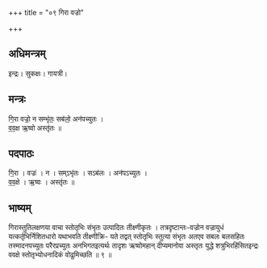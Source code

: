 +++
title = "०९ गिरा वज्रो"

+++
## अधिमन्त्रम्
इन्द्रः। सुकक्षः। गायत्री।

## मन्त्रः
गि॒रा वज्रो॒ न सम्भृ॑तः॒ सब॑लो॒ अन॑पच्युतः ।  
व॒व॒क्ष ऋ॒ष्वो अस्तृ॑तः ॥

## पदपाठः
गि॒रा । वज्रः॑ । न । सम्ऽभृ॑तः । सऽब॑लः । अन॑पऽच्युतः ।  
व॒व॒क्षे । ऋ॒ष्वः । अस्तृ॑तः ॥

## भाष्यम्
गिरास्तुतिलक्षणया वाचा स्तोतृभिः संभृतः उत्पादितः तीक्ष्णीकृतः । तत्रदृष्टान्तः-वज्रोन वज्रायुधं यत्कर्तृभिर्निशितधारो यथाभवति तीक्ष्णीक्रि- यते तद्वत् स्तोतृभिः स्तुत्या संभृतः अतएव सबलः बलसहितः तस्मादनपच्युतः परैरप्रच्युतः अनभिगतइत्यर्थः तादृशः ऋष्वोमहान् दीप्यमानोवा अस्तृतः युद्धे शत्रुभिरहिंसितइन्द्रः ववक्षे स्तोतृभ्योधनादिकं वोढुमिच्छति ॥ ९ ॥